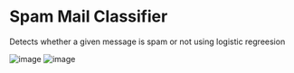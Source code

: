# Spam Mail Classifier
 Detects whether a given message is spam or not using logistic regreesion

![image](https://github.com/user-attachments/assets/cdac64dc-b0f7-419a-bc0a-193a53bb4ced)
![image](https://github.com/user-attachments/assets/ec5ef8fb-8fa4-45eb-8be2-b885de485280)

